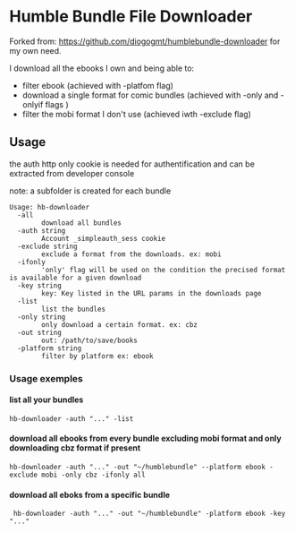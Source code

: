 # Humble Bundle File Downloader


Forked from: https://github.com/diogogmt/humblebundle-downloader for my own need.

I download all the ebooks I own and being able to:
- filter ebook (achieved with -platfom flag)
- download a single format for comic bundles  (achieved with -only and -onlyif flags )
- filter the mobi format I don't use (achieved iwth -exclude flag)


## Usage

the auth http only cookie is needed for authentification and can be extracted from developer console

note: a subfolder is created for each bundle


```shell
Usage: hb-downloader
  -all
        download all bundles
  -auth string
        Account _simpleauth_sess cookie
  -exclude string
        exclude a format from the downloads. ex: mobi
  -ifonly
        'only' flag will be used on the condition the precised format is available for a given download
  -key string
        key: Key listed in the URL params in the downloads page
  -list
        list the bundles
  -only string
        only download a certain format. ex: cbz
  -out string
        out: /path/to/save/books
  -platform string
        filter by platform ex: ebook
```

### Usage exemples

#### list all your bundles
 ```shell
 hb-downloader -auth "..." -list
 ```

#### download all ebooks from every bundle excluding mobi format and only downloading cbz format if present
 ```shell
 hb-downloader -auth "..." -out "~/humblebundle" --platform ebook -exclude mobi -only cbz -ifonly all
 ```

#### download all eboks from a specific bundle
```shell
 hb-downloader -auth "..." -out "~/humblebundle" -platform ebook -key "..."
```
